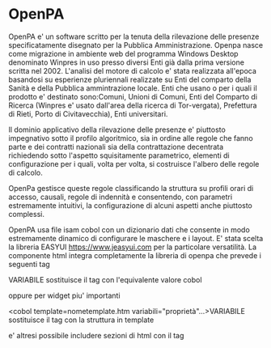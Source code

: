 # OpenPA


OpenPA e' un software scritto per la tenuta della rilevazione delle presenze specificatamente disegnato per la Pubblica Amministrazione. Openpa nasce 
come migrazione in ambiente web  del programma Windows Desktop denominato Winpres in uso presso diversi Enti già dalla prima versione scritta nel 2002. L'analisi del motore di calcolo e' stata realizzata all'epoca basandosi su esperienze pluriennali realizzate su Enti del comparto della Sanità e della Pubblica ammintrazione locale. Enti che usano o per i quali il prodotto e' destinato sono:Comuni, Unioni di Comuni, Enti del Comparto di Ricerca (Winpres e' usato dall'area della ricerca di Tor-vergata), Prefettura di Rieti, Porto di Civitavecchia), Enti universitari. 

Il dominio applicativo della rilevazione delle presenze e' piuttosto impegnativo sotto il profilo algoritmico, sia in ordine alle regole che fanno
parte e dei contratti nazionali sia della contrattazione decentrata richiedendo sotto l'aspetto squisitamente parametrico, elementi di configurazione
per i quali, volta per volta, si costruisce l'albero delle regole di calcolo.

OpenPa gestisce queste regole classificando la struttura su profili orari di accesso, causali, regole di indennità e consentendo, con parametri estremamente
intuitivi, la configurazione di alcuni aspetti anche piuttosto complessi. 

OpenPA usa file isam cobol con un dizionario dati che consente in modo estremamente dinamico di configurare le maschere e i layout. E' stata scelta
la libreria EASYUI https://www.jeasyui.com per la particolare versatilità. 
La componente html integra completamente la libreria di openpa che prevede i seguenti tag

<cobol>VARIABILE</cobol>  sostituisce il tag con l'equivalente valore cobol

oppure per widget piu' importanti

<cobol template=nometemplate.htm variabili="proprietà"...>VARIABILE</cobol> sostituisce il tag con la struttura in template 

e' altresi possibile includere sezioni di html con il tag

<cobol include=/template/pagina.htm></cobol>





